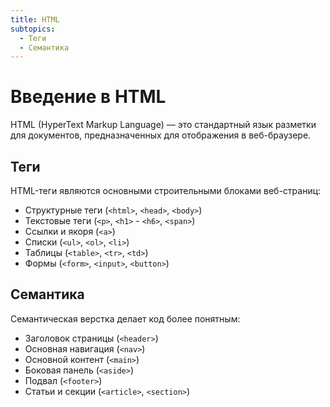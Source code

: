 ```yaml
---
title: HTML
subtopics:
  - Теги
  - Семантика
---
```


# Введение в HTML

HTML (HyperText Markup Language) — это стандартный язык разметки для документов, предназначенных для отображения в веб-браузере.

## Теги
HTML-теги являются основными строительными блоками веб-страниц:

- Структурные теги (`<html>`, `<head>`, `<body>`)
- Текстовые теги (`<p>`, `<h1>` - `<h6>`, `<span>`)
- Ссылки и якоря (`<a>`)
- Списки (`<ul>`, `<ol>`, `<li>`)
- Таблицы (`<table>`, `<tr>`, `<td>`)
- Формы (`<form>`, `<input>`, `<button>`)

## Семантика
Семантическая верстка делает код более понятным:

- Заголовок страницы (`<header>`)
- Основная навигация (`<nav>`)
- Основной контент (`<main>`)
- Боковая панель (`<aside>`)
- Подвал (`<footer>`)
- Статьи и секции (`<article>`, `<section>`)

